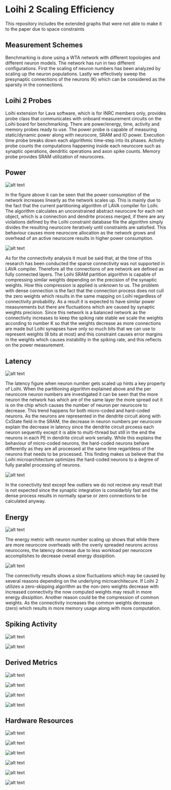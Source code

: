 # Loihi 2 Scaling Efficiency

This repository includes the extended graphs that were not able to make it to the paper due to space constraints

## Measurement Schemes

Benchmarking is done using a WTA network with different topologies and different neuron models. The network has run in two different configurations. First the scaling of neuron  numbers has been analyzed by scaling up the neuron populations. Lastly we effectively sweep the presynaptic connections of the neurons (K) which can be considered as the sparsity in the connections.

## Loihi 2 Probes

Loihi extension for Lava software, which is for INRC members only, provides probe class that communicates with onboard measurement circuits on the Loihi board for benchmarking. There are power/energy, time, activity and memory probes ready to use. The power probe is capable of measuring static/dynamic power along with neurocore, SRAM and IO power. Execution time probe breaks down each algorithmic time-step into its phases. Activity probe counts the computations happening inside each neurocore such as synaptic operations, dendritic operations and axon spike counts. Memory probe provides SRAM utilization of neurocores.


## Power


![alt text](https://github.com/OzU-CAST/LoihiScalingEfficiency/blob/main/Figs/power.png?raw=true)

In the figure above it can be seen that the power consumption of the network increases linearly as the network scales up. This is mainly due to the fact that the current partitioning algorithm of LAVA compiler for Loihi. The algorithm calculates an unconstrained abstract neurocore for each net object, which is a connection and dendrite process merged, if there are any violations defined by the Loihi constraint database file the algorithm simply divides the resulting neurocore iteratively until constraints are satisfied. This behaviour causes more neurocore allocation as the network grows and overhead of an active neurocore results in higher power consumption.

![alt text](https://github.com/OzU-CAST/LoihiScalingEfficiency/blob/main/Figs/power_K.png?raw=true)

As for the connectivity analysis it must be said that, at the time of this research has been conducted the sparse connectivity was not supported in LAVA compiler. Therefore all the connections of are network are defined as fully connected layers. The Loihi SRAM partition algorithm is capable of compressing similar weights depending on the precision of the synaptic weights. How this compression is applied is unknown to us. The problem with dense connection is the fact that the connection process does not cull the zero weights which results in the same mapping on Loihi regardless of connectivity probability. As a result it is expected to have similar power measurements but there are fluctuations which are caused by synaptic weights precision. Since this network is a balanced network as the connectivity increases to keep the spiking rate stable we scale the weights according to number K so that the weights decrease as more connections are made but Loihi synapses have only so much bits that we can use to represent weights (8 bits at most) and this constraint causes error margins in the weights which causes instability in the spiking rate, and this reflects on the power measurement.

## Latency


![alt text](https://github.com/OzU-CAST/LoihiScalingEfficiency/blob/main/Figs/latency.png?raw=true)

The latency figure when neuron number gets scaled up hints a key property of Loihi. When the partitioning algorithm explained above and the per neurocore neuron numbers are investigated it can be seen that the more neuron the network has which are of the same layer the more spread out it is on the chip which causes the number of neuron per neurocore to decrease. This trend happens for both micro-coded and hard-coded neurons. As the neurons are represented in the dendrite circuit along with CxState field in the SRAM, the decrease in neuron numbers per neurocore explain the decrease in latency since the dendrite circuit prcoess each neuron sequently except it is able to multi-thread but still in the end the neurons in each PE in dendrite circuit work serially. While this explains the behaviour of micro-coded neurons, the hard-coded neurons behave differently as they are all processed at the same time regarldess of the neurons that needs to be processed. This finding makes us believe that the Loihi microarchitecture optimizes the hard-coded neurons to a degree of fully parallel processing of neurons.


![alt text](https://github.com/OzU-CAST/LoihiScalingEfficiency/blob/main/Figs/latency_K.png?raw=true)

In the conectivity test except few outliers we do not recieve any result that is not expected since the synaptic integration is considarbly fast and the dense process results in normally sparse or zero connections to be calculated anyway.
## Energy 


![alt text](https://github.com/OzU-CAST/LoihiScalingEfficiency/blob/main/Figs/energy.png?raw=true)

The energy metric with neuron number scaling up shows that while there are more neurocore overheads with the overly spreaded neurons across neurocores, the latency decrease due to less workload per neurocore accomplishes to decrease overall energy dissipition.

![alt text](https://github.com/OzU-CAST/LoihiScalingEfficiency/blob/main/Figs/energy_K.png?raw=true)

The connectivity results shows a slow fluctuations which may be caused by several reasons depending on the underlying microarchitecure. If Loihi 2 utilizes a zero-skipping algorithm as the non-zero weights decrease with increased connectivity the now computed weights may result in more energy dissipition. Another reason could be the compression of common weights. As the connectivity increases the common weights decrease (zero) which results in more memory usage along with more computation. 


## Spiking Activity


![alt text](https://github.com/OzU-CAST/LoihiScalingEfficiency/blob/main/Figs/number_spikes.png?raw=true)

![alt text](https://github.com/OzU-CAST/LoihiScalingEfficiency/blob/main/Figs/number_spikes_K.png?raw=true)



## Derived Metrics


![alt text](https://github.com/OzU-CAST/LoihiScalingEfficiency/blob/main/Figs/Energy_per_neuron.png?raw=true)

![alt text](https://github.com/OzU-CAST/LoihiScalingEfficiency/blob/main/Figs/Energy_per_neuron_K.png?raw=true)

![alt text](https://github.com/OzU-CAST/LoihiScalingEfficiency/blob/main/Figs/Energy_per_neuron_per_spike.png?raw=true)

![alt text](https://github.com/OzU-CAST/LoihiScalingEfficiency/blob/main/Figs/Energy_per_neuron_per_spike_K.png?raw=true)


## Hardware Resources

![alt text](https://github.com/OzU-CAST/LoihiScalingEfficiency/blob/main/Figs/CxStates.png?raw=true)

![alt text](https://github.com/OzU-CAST/LoihiScalingEfficiency/blob/main/Figs/CxStates_K.png?raw=true)

![alt text](https://github.com/OzU-CAST/LoihiScalingEfficiency/blob/main/Figs/Synapses.png?raw=true)

![alt text](https://github.com/OzU-CAST/LoihiScalingEfficiency/blob/main/Figs/Synapses_K.png?raw=true)

![alt text](https://github.com/OzU-CAST/LoihiScalingEfficiency/blob/main/Figs/Cores.png?raw=true)

![alt text](https://github.com/OzU-CAST/LoihiScalingEfficiency/blob/main/Figs/Cores_K.png?raw=true)
